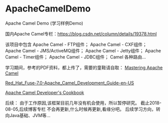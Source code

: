 # ApacheCamelDemo
Apache Camel Demo (学习样例Demo)

国内Apache Camel专栏：https://blog.csdn.net/column/details/19378.html

该项目中包含
Apache Camel - FTP组件；
Apache Camel - CXF组件；
Apache Camel - JMS/ActiveMQ组件；
Apache Camel - Jetty组件；
Apache Camel - Timer组件；
Apache Camel - JDBC组件；
Camel 各种路由...

学习期间，参考的PDF资料，都上传了，需要的童鞋请自取：
[Mastering Apache Camel](https://download.csdn.net/download/simba_cheng/10580138)

[Red_Hat_Fuse-7.0-Apache_Camel_Development_Guide-en-US](https://download.csdn.net/download/simba_cheng/10575845)

[Apache Camel Developer's Cookbook](https://download.csdn.net/download/simba_cheng/10574302)


后续：
    由于工作原因,该框架目前几年没有机会使用，所以暂停研究。
    截止2018-08-05,后续博客专栏 不会再更新,什么时候再更新,看缘分吧。
    后续学习方向，转向Java基础、JVM等...